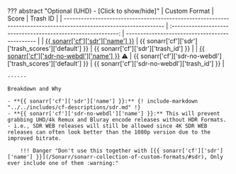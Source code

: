 ??? abstract "Optional (UHD) - [Click to show/hide]"
    | Custom Format                                                                                                     |                             Score                             | Trash ID                                       |
    | ----------------------------------------------------------------------------------------------------------------- | :-----------------------------------------------------------: | ---------------------------------------------- |
    | [{{ sonarr['cf']['sdr']['name'] }}](/Sonarr/sonarr-collection-of-custom-formats/#sdr)                             |     {{ sonarr['cf']['sdr']['trash_scores']['default'] }}      | {{ sonarr['cf']['sdr']['trash_id'] }}          |
    | [{{ sonarr['cf']['sdr-no-webdl']['name'] }}](/Sonarr/sonarr-collection-of-custom-formats/#sdr-no-webdl) :warning: | {{ sonarr['cf']['sdr-no-webdl']['trash_scores']['default'] }} | {{ sonarr['cf']['sdr-no-webdl']['trash_id'] }} |

    ------

    Breakdown and Why

    - **{{ sonarr['cf']['sdr']['name'] }}:** {! include-markdown "../../includes/cf-descriptions/sdr.md" !}
    - **{{ sonarr['cf']['sdr-no-webdl']['name'] }}:** This will prevent grabbing UHD/4k Remux and Bluray encode releases without HDR Formats. - i.e., SDR WEB releases will still be allowed since 4K SDR WEB releases can often look better than the 1080p version due to the improved bitrate.

        !!! Danger "Don't use this together with [{{ sonarr['cf']['sdr']['name'] }}](/Sonarr/sonarr-collection-of-custom-formats/#sdr), Only ever include one of them :warning:"
